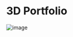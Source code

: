 # 3D Portfolio
![image](https://github.com/user-attachments/assets/62f89d94-9483-4dd1-824a-4eb3b983830e)
